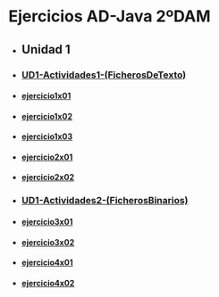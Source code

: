 # Ejercicios AD-Java 2ºDAM

- ## Unidad 1

- ### [UD1-Actividades1-(FicherosDeTexto)](UD1-Actividades1-(FicherosDeTexto).pdf)
- #### [ejercicio1x01](EjerciciosAD/src/unidad1/ejercicio1x01)
- #### [ejercicio1x02](EjerciciosAD/src/unidad1/ejercicio1x02)
- #### [ejercicio1x03](EjerciciosAD/src/unidad1/ejercicio1x03)
- #### [ejercicio2x01](EjerciciosAD/src/unidad1/ejercicio2x01)
- #### [ejercicio2x02](EjerciciosAD/src/unidad1/ejercicio2x02)

- ### [UD1-Actividades2-(FicherosBinarios)](UD1-Actividades2-(FicherosBinarios).pdf)
- #### [ejercicio3x01](EjerciciosAD/src/unidad1/ejercicio3x01)
- #### [ejercicio3x02](EjerciciosAD/src/unidad1/ejercicio3x02)
- #### [ejercicio4x01](EjerciciosAD/src/unidad1/ejercicio4x01)
- #### [ejercicio4x02](EjerciciosAD/src/unidad1/ejercicio4x02)
